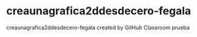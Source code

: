 # creaunagrafica2ddesdecero-fegala
creaunagrafica2ddesdecero-fegala created by GitHub Classroom
prueba
